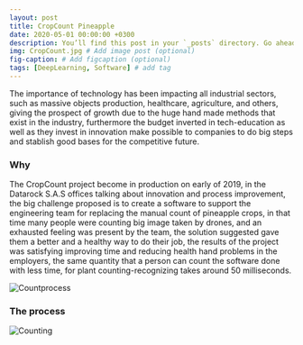 ```yaml
---
layout: post
title: CropCount Pineapple
date: 2020-05-01 00:00:00 +0300
description: You’ll find this post in your `_posts` directory. Go ahead and edit it and re-build the site to see your changes. # Add post description (optional)
img: CropCount.jpg # Add image post (optional)
fig-caption: # Add figcaption (optional)
tags: [DeepLearning, Software] # add tag
---
```

The importance of technology has been impacting all industrial sectors, such as massive objects production, healthcare, agriculture, and others, giving the prospect of growth due to the huge hand made methods that exist in the industry, furthermore the budget inverted in tech-education as well as they invest in innovation make possible to companies to do big steps and stablish good bases for the competitive future.

### Why
The CropCount project become in production on early of 2019, in the Datarock S.A.S offices talking about innovation and process improvement, the big challenge proposed is to create a software to support the engineering team for replacing the manual count of pineapple crops, in that time many people were counting big image taken by drones, and an exhausted feeling was present by the team, the solution suggested gave them a better and a healthy way to do their job, the results of the project was satisfying improving time and reducing health hand problems in the employers, the same quantity that a person can count the software done with less time, for plant counting-recognizing takes around 50 milliseconds.

![Countprocess]({{site.baseurl}}/assets/img/cropcount/Cropcount-Process.png)

###  The process


![Counting]({{site.baseurl}}/assets/img/cropcount/CropCountP3.png)

